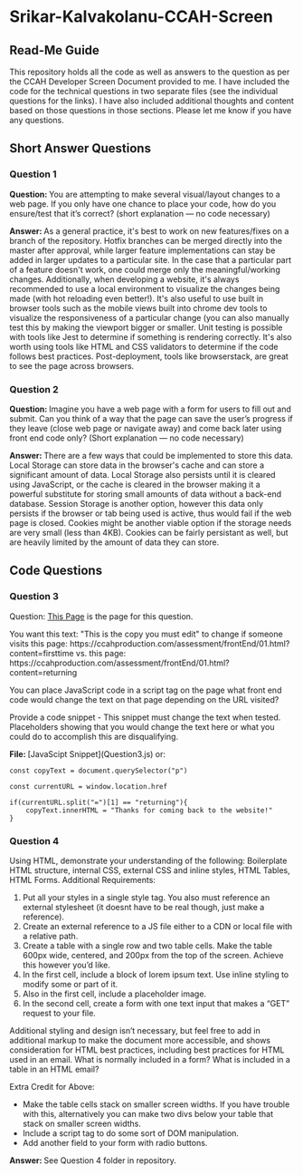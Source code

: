 # Srikar-Kalvakolanu-CCAH-Screen

## Read-Me Guide
<p>This repository holds all the code as well as answers to the question as per the CCAH Developer Screen Document provided to me. I have included the code for the technical questions in two separate files (see the individual questions for the links). I have also included additional thoughts and content based on those questions in those sections. Please let me know if you have any questions. 

## Short Answer Questions

### Question 1
<p><strong>Question: </strong>You are attempting to make several visual/layout changes to a web page. If you only have one chance to place your code, how do you ensure/test that it’s correct? (short explanation — no code necessary)</p>
<p><strong>Answer: </strong>As a general practice, it's best to work on new features/fixes on a branch of the repository. Hotfix branches can be merged directly into the master after approval, while larger feature implementations can stay be added in larger updates to a particular site. In the case that a particular part of a feature doesn't work, one could merge only the meaningful/working changes. 
Additionally, when developing a website, it's always recommended to use a local environment to visualize the changes being made (with hot reloading even better!). It's also useful to use built in browser tools such as the mobile views built into chrome dev tools to visualize the responsiveness of a particular change (you can also manually test this by making the viewport bigger or smaller. Unit testing is possible with tools like Jest to determine if something is rendering correctly. It's also worth using tools like HTML and CSS validators to determine if the code follows best practices. Post-deployment, tools like browserstack, are great to see the page across browsers.</p>

### Question 2
<p><strong>Question: </strong>Imagine you have a web page with a form for users to fill out and submit. Can you think of a way that the page can save the user’s progress if they leave (close web page or navigate away) and come back later using front end code only? (Short explanation — no code necessary)</p>
<p><strong>Answer: </strong>There are a few ways that could be implemented to store this data. Local Storage can store data in the browser's cache and can store a significant amount of data. Local Storage also persists until it is cleared using JavaScript, or the cache is cleared in the browser making it a powerful substitute for storing small amounts of data without a back-end database. Session Storage is another option, however this data only persists if the browser or tab being used is active, thus would fail if the web page is closed. Cookies might be another viable option if the storage needs are very small (less than 4KB). Cookies can be fairly persistant as well, but are heavily limited by the amount of data they can store.</p>

## Code Questions

### Question 3
<p>Question: <a href="http://ccahproduction.com/assessment/frontEnd/01.html">This Page</a> is the page for this question.</p>
<p>You want this text: "This is the copy you must edit" to change if someone visits this page: https://ccahproduction.com/assessment/frontEnd/01.html?content=firsttime vs. this page: https://ccahproduction.com/assessment/frontEnd/01.html?content=returning</p>
<p>You can place JavaScript code in a script tag on the page what front end code would change the text on that page depending on the URL visited?</p>
<p>Provide a code snippet - This snippet must change the text when tested. Placeholders showing that you would change the text here or what you could do to accomplish this are disqualifying.</p>
<p><strong>File: </strong>[JavaScipt Snippet](Question3.js) or: </p>

```
const copyText = document.querySelector("p")

const currentURL = window.location.href

if(currentURL.split("=")[1] == "returning"){
    copyText.innerHTML = "Thanks for coming back to the website!"
}
```

### Question 4
<p>Using HTML, demonstrate your understanding of the following: Boilerplate HTML structure, internal CSS, external CSS and inline styles, HTML Tables, HTML Forms. Additional Requirements: </p>
<ol>
<li>Put all your styles in a single style tag. You also must reference an external stylesheet (it doesnt have to be real though, just make a reference).</li>
<li>Create an external reference to a JS file either to a CDN or local file with a relative path.</li>
<li>Create a table with a single row and two table cells. Make the table 600px wide, centered, and 200px from the top of the screen. Achieve this however you’d like.</li>
<li>In the first cell, include a block of lorem ipsum text. Use inline styling to modify some or part of it.
<li>Also in the first cell, include a placeholder image.</li>
<li>In the second cell, create a form with one text input that makes a “GET” request to your file.</li>
</ol>
<p>Additional styling and design isn’t necessary, but feel free to add in additional markup to make the document more accessible, and shows consideration for HTML best practices, including best practices for HTML used in an email. What is normally included in a form? What is included in a table in an HTML email?</p>

<p>Extra Credit for Above:</p>
<ul>
<li>Make the table cells stack on smaller screen widths. If you have trouble with this, alternatively you can make two divs below your table that stack on smaller screen widths.</li>
<li>Include a script tag to do some sort of DOM manipulation.</li>
<li>Add another field to your form with radio buttons.</li>
</ul>

<p><strong>Answer: </strong>See Question 4 folder in repository.</p>
